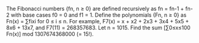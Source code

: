 
The Fibonacci numbers {fn, n &#8805; 0} are defined recursively as fn = fn-1 + fn-2 with base cases f0 = 0 and f1 = 1.
Define the polynomials {Fn, n &#8805; 0} as Fn(x) = &#8721;fixi for 0 &#8804; i &#8804; n.
For example, F7(x) = x + x2 + 2x3 + 3x4 + 5x5 + 8x6 + 13x7, and F7(11) = 268357683.
Let n = 1015. Find the sum [&#8721;0&#8804;x&#8804;100 Fn(x)] mod 1307674368000 (= 15!).
